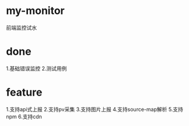 # my-monitor
前端监控试水

# done
1.基础错误监控
2.测试用例


# feature
1.支持api式上报
2.支持pv采集
3.支持图片上报
4.支持source-map解析
5.支持npm
6.支持cdn